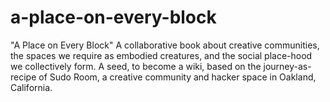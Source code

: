 a-place-on-every-block
======================

"A Place on Every Block" A collaborative book about creative communities, the spaces we require as embodied creatures, and the social place-hood we collectively form. A seed, to become a wiki, based on the journey-as-recipe of Sudo Room, a creative community and hacker space in Oakland, California.
